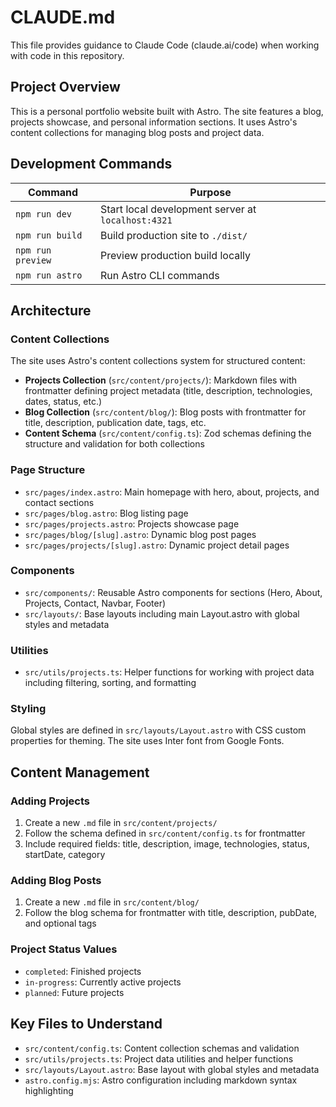 # CLAUDE.md

This file provides guidance to Claude Code (claude.ai/code) when working with code in this repository.

## Project Overview

This is a personal portfolio website built with Astro. The site features a blog, projects showcase, and personal information sections. It uses Astro's content collections for managing blog posts and project data.

## Development Commands

| Command | Purpose |
|---------|---------|
| `npm run dev` | Start local development server at `localhost:4321` |
| `npm run build` | Build production site to `./dist/` |
| `npm run preview` | Preview production build locally |
| `npm run astro` | Run Astro CLI commands |

## Architecture

### Content Collections
The site uses Astro's content collections system for structured content:

- **Projects Collection** (`src/content/projects/`): Markdown files with frontmatter defining project metadata (title, description, technologies, dates, status, etc.)
- **Blog Collection** (`src/content/blog/`): Blog posts with frontmatter for title, description, publication date, tags, etc.
- **Content Schema** (`src/content/config.ts`): Zod schemas defining the structure and validation for both collections

### Page Structure
- `src/pages/index.astro`: Main homepage with hero, about, projects, and contact sections
- `src/pages/blog.astro`: Blog listing page
- `src/pages/projects.astro`: Projects showcase page
- `src/pages/blog/[slug].astro`: Dynamic blog post pages
- `src/pages/projects/[slug].astro`: Dynamic project detail pages

### Components
- `src/components/`: Reusable Astro components for sections (Hero, About, Projects, Contact, Navbar, Footer)
- `src/layouts/`: Base layouts including main Layout.astro with global styles and metadata

### Utilities
- `src/utils/projects.ts`: Helper functions for working with project data including filtering, sorting, and formatting

### Styling
Global styles are defined in `src/layouts/Layout.astro` with CSS custom properties for theming. The site uses Inter font from Google Fonts.

## Content Management

### Adding Projects
1. Create a new `.md` file in `src/content/projects/`
2. Follow the schema defined in `src/content/config.ts` for frontmatter
3. Include required fields: title, description, image, technologies, status, startDate, category

### Adding Blog Posts
1. Create a new `.md` file in `src/content/blog/`
2. Follow the blog schema for frontmatter with title, description, pubDate, and optional tags

### Project Status Values
- `completed`: Finished projects
- `in-progress`: Currently active projects  
- `planned`: Future projects

## Key Files to Understand
- `src/content/config.ts`: Content collection schemas and validation
- `src/utils/projects.ts`: Project data utilities and helper functions
- `src/layouts/Layout.astro`: Base layout with global styles and metadata
- `astro.config.mjs`: Astro configuration including markdown syntax highlighting